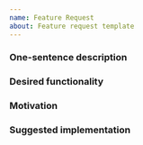 ```yaml
---
name: Feature Request
about: Feature request template
---
```


### One-sentence description
<!-- Describe the feature you want to see added in one sentence. -->


### Desired functionality
<!-- Describe the feature you want to see added in detail. -->


### Motivation
<!-- Why does this feature need to be added?. -->


### Suggested implementation
<!-- Please share your suggestions on the technical implementation of this feature, if you have them. -->
